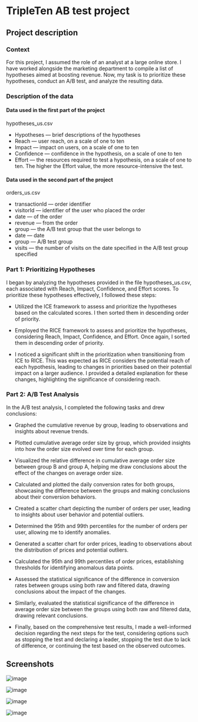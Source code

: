 # TripleTen AB test project

## Project description
### Context
For this project, I assumed the role of an analyst at a large online store. I have worked alongside the marketing department to compile a list of hypotheses aimed at boosting revenue. Now, my task is to prioritize these hypotheses, conduct an A/B test, and analyze the resulting data.

### Description of the data
#### Data used in the first part of the project
hypotheses_us.csv
 - Hypotheses — brief descriptions of the hypotheses
 - Reach — user reach, on a scale of one to ten
 - Impact — impact on users, on a scale of one to ten
 - Confidence — confidence in the hypothesis, on a scale of one to ten
 - Effort — the resources required to test a hypothesis, on a scale of one to ten. The higher the Effort value, the more resource-intensive the test.

#### Data used in the second part of the project
orders_us.csv
 - transactionId — order identifier
 - visitorId — identifier of the user who placed the order
 - date — of the order
 - revenue — from the order
 - group — the A/B test group that the user belongs to
 - date — date
 - group — A/B test group
 - visits — the number of visits on the date specified in the A/B test group specified

### Part 1: Prioritizing Hypotheses

I began by analyzing the hypotheses provided in the file hypotheses_us.csv, each associated with Reach, Impact, Confidence, and Effort scores. To prioritize these hypotheses effectively, I followed these steps:

 - Utilized the ICE framework to assess and prioritize the hypotheses based on the calculated scores. I then sorted them in descending order of priority.

 - Employed the RICE framework to assess and prioritize the hypotheses, considering Reach, Impact, Confidence, and Effort. Once again, I sorted them in descending order of priority.

 - I noticed a significant shift in the prioritization when transitioning from ICE to RICE. This was expected as RICE considers the potential reach of each hypothesis, leading to changes in priorities based on their potential impact on a larger audience. I provided a detailed explanation for these changes, highlighting the significance of considering reach.

### Part 2: A/B Test Analysis

In the A/B test analysis, I completed the following tasks and drew conclusions:

 - Graphed the cumulative revenue by group, leading to observations and insights about revenue trends.

 - Plotted cumulative average order size by group, which provided insights into how the order size evolved over time for each group.

 - Visualized the relative difference in cumulative average order size between group B and group A, helping me draw conclusions about the effect of the changes on average order size.

 - Calculated and plotted the daily conversion rates for both groups, showcasing the difference between the groups and making conclusions about their conversion behaviors.

 - Created a scatter chart depicting the number of orders per user, leading to insights about user behavior and potential outliers.

 - Determined the 95th and 99th percentiles for the number of orders per user, allowing me to identify anomalies.

 - Generated a scatter chart for order prices, leading to observations about the distribution of prices and potential outliers.

 - Calculated the 95th and 99th percentiles of order prices, establishing thresholds for identifying anomalous data points.

 - Assessed the statistical significance of the difference in conversion rates between groups using both raw and filtered data, drawing conclusions about the impact of the changes.

 - Similarly, evaluated the statistical significance of the difference in average order size between the groups using both raw and filtered data, drawing relevant conclusions.

 - Finally, based on the comprehensive test results, I made a well-informed decision regarding the next steps for the test, considering options such as stopping the test and declaring a leader, stopping the test due to lack of difference, or continuing the test based on the observed outcomes.



## Screenshots

![image](https://github.com/elem86/AB_test_project/assets/48759327/ca54dde9-a5a1-49ee-a833-12cc9c69a738)

![image](https://github.com/elem86/AB_test_project/assets/48759327/a96ded24-22d9-4903-ba34-b50518636d04)

![image](https://github.com/elem86/AB_test_project/assets/48759327/8330a0b2-8d66-4365-b40b-d6654e0c6038)

![image](https://github.com/elem86/AB_test_project/assets/48759327/8ec261e8-78dd-4d07-b831-be08556dc992)




